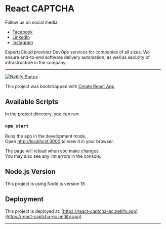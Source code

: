 # React CAPTCHA

Follow us on social media:

- [Facebook](https://www.facebook.com/Expertscloud)
- [LinkedIn](https://www.linkedin.com/company/expertscloud-pvt-limited)
- [Instagram](https://www.instagram.com/lifeatexpertscloud/)

ExpertsCloud provides DevOps services for companies of all sizes. We ensure end-to-end software delivery automation, as well as security of infrastructure in the company.

---

[![Netlify Status](https://api.netlify.com/api/v1/badges/8c49f46f-e1ed-4201-b026-a727c63be585/deploy-status)](https://app.netlify.com/sites/react-captcha-ec/deploys)

This project was bootstrapped with [Create React App](https://github.com/facebook/create-react-app).

## Available Scripts

In the project directory, you can run:

### `npm start`

Runs the app in the development mode.\
Open [http://localhost:3000](http://localhost:3000) to view it in your browser.

The page will reload when you make changes.\
You may also see any lint errors in the console.

## Node.js Version

This project is using Node.js version 18

## Deployment

This project is deployed at: [https://react-captcha-ec.netlify.app](https://react-captcha-ec.netlify.app)

---
